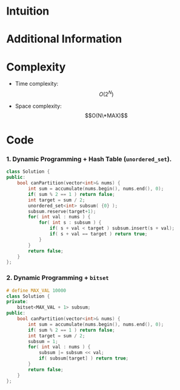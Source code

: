 # Intuition

# Additional Information

# Complexity
- Time complexity: $$O(2^N)$$
<!-- Add your time complexity here, e.g. $$O(n)$$ -->

- Space complexity: $$O(N\*MAX)$$
<!-- Add your space complexity here, e.g. $$O(n)$$ -->

# Code
### 1. Dynamic Programming + Hash Table (`unordered_set`).
```cpp
class Solution {
public:
    bool canPartition(vector<int>& nums) {
        int sum = accumulate(nums.begin(), nums.end(), 0);
        if( sum % 2 == 1 ) return false;
        int target = sum / 2;
        unordered_set<int> subsum( {0} );
        subsum.reserve(target+1);
        for( int val : nums ) {
            for( int s : subsum ) {
                if( s + val < target ) subsum.insert(s + val);
                if( s + val == target ) return true;
            }
        }
        return false;
    }
};
```
### 2. Dynamic Programming + `bitset`
```cpp
# define MAX_VAL 10000
class Solution {
private:
    bitset<MAX_VAL + 1> subsum;
public:
    bool canPartition(vector<int>& nums) {
        int sum = accumulate(nums.begin(), nums.end(), 0);
        if( sum % 2 == 1 ) return false;
        int target = sum / 2;
        subsum = 1;
        for( int val : nums ) {
            subsum |= subsum << val;
            if( subsum[target] ) return true;
        }
        return false;
    }
};
```

